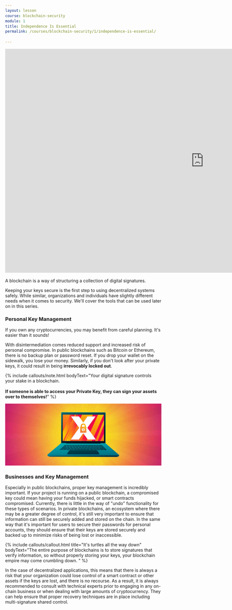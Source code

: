 ```yaml
---
layout: lesson
course: blockchain-security
module: 1
title: Independence Is Essential
permalink: /courses/blockchain-security/1/independence-is-essential/

---
```

<iframe width="1280" height="720" src="https://www.youtube.com/embed/VqgISgbnxtg?list=PLVmd1I9lPns9tKLMAYdnUx3oiegbIg7sJ" frameborder="0" allow="accelerometer; autoplay; encrypted-media; gyroscope; picture-in-picture" allowfullscreen></iframe>

<span class="openingParagraph">A blockchain is a way of structuring a collection of digital signatures.</span>

Keeping your keys secure is the first step to using decentralized systems safely. While similar, organizations and individuals have slightly different needs when it comes to security. We'll cover the tools that can be used later on in this series.

<h3>Personal Key Management</h3>
If you own any cryptocurrencies, you may benefit from careful planning. It's easier than it sounds!

With disintermediation comes reduced support and increased risk of personal compromise. In public blockchains such as Bitcoin or Ethereum, there is no backup plan or password reset. If you drop your wallet on the sidewalk, you lose your money. Similarly, if you don't look after your private keys, it could result in being <strong>irrevocably locked out</strong>.

{% include callouts/note.html
	bodyText="Your digital signature controls your stake in a blockchain. <br> <br><b>If someone is able to access your Private Key, they can sign your assets over to themselves!</b>"
%}

<img src="/assets/img/courses/blockchain-security/LaptopX.jpg" alt="Laptop with an X" title="Locked Out"/>

<h3>Businesses and Key Management</h3>
Especially in public blockchains, proper key management is incredibly important. If your project is running on a public blockchain, a compromised key could mean having your funds hijacked, or smart contracts compromised. Currently, there is little in the way of "undo" functionality for these types of scenarios. In private blockchains, an ecosystem where there may be a greater degree of control, it's still very important to ensure that information can still be securely added and stored on the chain. In the same way that it's important for users to secure their passwords for personal accounts, they should ensure that their keys are stored securely and backed up to minimize risks of being lost or inaccessible.


{% include callouts/callout.html
    title="It's turtles all the way down"
	bodyText="The entire purpose of blockchains is to store signatures that verify information, so without properly storing your keys, your blockchain empire may come crumbling down. "
%}

In the case of decentralized applications, this means that there is always a risk that your organization could lose control of a smart contract or other assets if the keys are lost, and there is no recourse. As a result, it is always recommended to consult with technical experts prior to engaging in any on-chain business or when dealing with large amounts of cryptocurrency. They can help ensure that proper recovery techniques are in place including multi-signature shared control.
